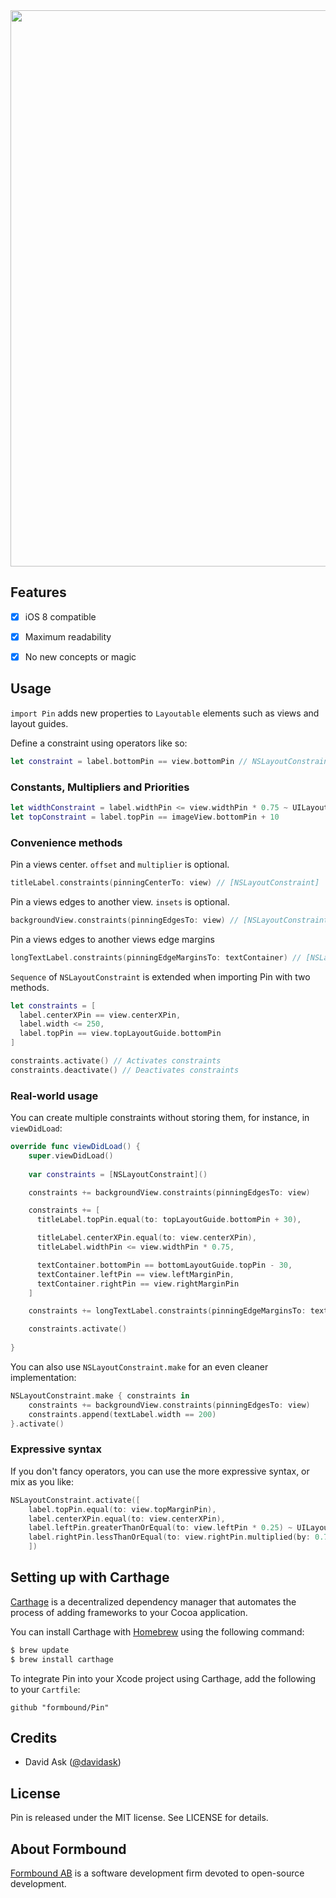 <img src="https://s14.postimg.org/3t6ko4ik1/pin_header.png" width="890" />


## Features

- [x] iOS 8 compatible
- [x] Maximum readability
- [x] No new concepts or magic


## Usage

`import Pin` adds new properties to `Layoutable` elements such as views and layout guides.

Define a constraint using operators like so:

```swift
let constraint = label.bottomPin == view.bottomPin // NSLayoutConstraint
```

### Constants, Multipliers and Priorities

```swift
let widthConstraint = label.widthPin <= view.widthPin * 0.75 ~ UILayoutPriorityDefaultHigh
let topConstraint = label.topPin == imageView.bottomPin + 10
```

### Convenience methods

Pin a views center. `offset` and `multiplier` is optional.

```swift
titleLabel.constraints(pinningCenterTo: view) // [NSLayoutConstraint]
```

Pin a views edges to another view. `insets` is optional.

```swift
backgroundView.constraints(pinningEdgesTo: view) // [NSLayoutConstraint]
```
Pin a views edges to another views edge margins
```swift
longTextLabel.constraints(pinningEdgeMarginsTo: textContainer) // [NSLayoutConstraint]
```

`Sequence` of `NSLayoutConstraint` is extended when importing Pin with two methods.

```swift
let constraints = [
  label.centerXPin == view.centerXPin,
  label.width <= 250,
  label.topPin == view.topLayoutGuide.bottomPin
]

constraints.activate() // Activates constraints
constraints.deactivate() // Deactivates constraints
```

### Real-world usage

You can create multiple constraints without storing them, for instance, in `viewDidLoad`:

```swift
override func viewDidLoad() {
	super.viewDidLoad()
	
	var constraints = [NSLayoutConstraint]()

    constraints += backgroundView.constraints(pinningEdgesTo: view)

    constraints += [
      titleLabel.topPin.equal(to: topLayoutGuide.bottomPin + 30),

      titleLabel.centerXPin.equal(to: view.centerXPin),
      titleLabel.widthPin <= view.widthPin * 0.75,

      textContainer.bottomPin == bottomLayoutGuide.topPin - 30,
      textContainer.leftPin == view.leftMarginPin,
      textContainer.rightPin == view.rightMarginPin
    ]

    constraints += longTextLabel.constraints(pinningEdgeMarginsTo: textContainer)

    constraints.activate()
  
}
```



You can also use `NSLayoutConstraint.make` for an even cleaner implementation:

```swift
NSLayoutConstraint.make { constraints in
	constraints += backgroundView.constraints(pinningEdgesTo: view)
	constraints.append(textLabel.width == 200)
}.activate()
```



### Expressive syntax

If you don't fancy operators, you can use the more expressive syntax, or mix as you like:

```swift
NSLayoutConstraint.activate([
    label.topPin.equal(to: view.topMarginPin),
    label.centerXPin.equal(to: view.centerXPin),
    label.leftPin.greaterThanOrEqual(to: view.leftPin * 0.25) ~ UILayoutPriorityDefaultHigh,
    label.rightPin.lessThanOrEqual(to: view.rightPin.multiplied(by: 0.75).offset(by: 10)).prioritized(at: UILayoutPriorityDefaultHigh)
    ])
```


## Setting up with Carthage

[Carthage](https://github.com/Carthage/Carthage) is a decentralized dependency manager that automates the process of adding frameworks to your Cocoa application.

You can install Carthage with [Homebrew](http://brew.sh/) using the following command:

```bash
$ brew update
$ brew install carthage
```

To integrate Pin into your Xcode project using Carthage, add the following to your `Cartfile`:

```
github "formbound/Pin"
```

## Credits

- David Ask ([@davidask](https://github.com/davidask))

## License

Pin is released under the MIT license. See LICENSE for details.

## About Formbound

[Formbound AB](https://github.com/formbound) is a software development firm devoted to open-source development.
